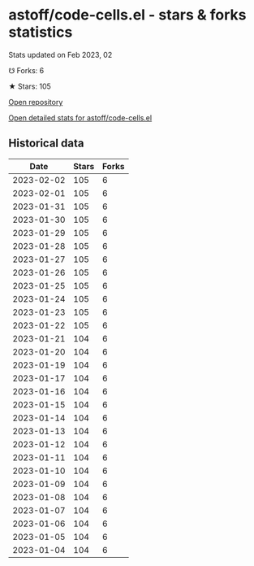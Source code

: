 # astoff/code-cells.el - stars & forks statistics

Stats updated on Feb 2023, 02

☋ Forks: 6

★ Stars: 105

[Open repository](https://github.com/astoff/code-cells.el)

[Open detailed stats for astoff/code-cells.el](https://reviewgithub.com/rep/astoff/code-cells.el)

## Historical data
| Date | Stars | Forks |
|------|-------|-------|
| 2023-02-02 | 105 | 6 | 
| 2023-02-01 | 105 | 6 | 
| 2023-01-31 | 105 | 6 | 
| 2023-01-30 | 105 | 6 | 
| 2023-01-29 | 105 | 6 | 
| 2023-01-28 | 105 | 6 | 
| 2023-01-27 | 105 | 6 | 
| 2023-01-26 | 105 | 6 | 
| 2023-01-25 | 105 | 6 | 
| 2023-01-24 | 105 | 6 | 
| 2023-01-23 | 105 | 6 | 
| 2023-01-22 | 105 | 6 | 
| 2023-01-21 | 104 | 6 | 
| 2023-01-20 | 104 | 6 | 
| 2023-01-19 | 104 | 6 | 
| 2023-01-17 | 104 | 6 | 
| 2023-01-16 | 104 | 6 | 
| 2023-01-15 | 104 | 6 | 
| 2023-01-14 | 104 | 6 | 
| 2023-01-13 | 104 | 6 | 
| 2023-01-12 | 104 | 6 | 
| 2023-01-11 | 104 | 6 | 
| 2023-01-10 | 104 | 6 | 
| 2023-01-09 | 104 | 6 | 
| 2023-01-08 | 104 | 6 | 
| 2023-01-07 | 104 | 6 | 
| 2023-01-06 | 104 | 6 | 
| 2023-01-05 | 104 | 6 | 
| 2023-01-04 | 104 | 6 | 

